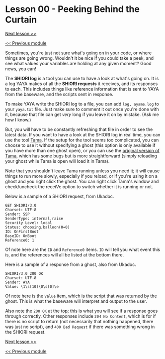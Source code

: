 # Lesson 00 - Peeking Behind the Curtain

[Next lesson >>](https://github.com/Zichqec/YAYA_Fundamentals/blob/main/Module%2011%20-%20Debugging/01%20-%20LOGGING.md)

[<< Previous module](https://github.com/Zichqec/YAYA_Fundamentals/blob/main/Module%2010%20-%20YAYA%20Libraries/01%20-%20YAYA%20as%20Other%20Things.md)

Sometimes, you're just not sure what's going on in your code, or where things are going wrong. Wouldn't it be nice if you could take a peek, and see what values your variables are holding at any given moment? Good news, you can!

The **SHIORI log** is a tool you can use to have a look at what's going on. It is a log YAYA makes of all the **SHIORI requests** it receives, and its responses to each. This includes things like reference information that is sent to YAYA from the baseware, and the scripts sent in response.

To make YAYA write the SHIORI log to a file, you can add `log, ayame.log` to your `yaya.txt` file. Just make sure to comment it out once you're done with it, because that file can get *very* long if you leave it on by mistake. (Ask me how I know.)

But, you will have to be constantly refreshing that file in order to see the latest data. If you want to have a look at the SHIORI log in real time, you can use the tool [Tama](https://github.com/YAYA-shiori/tama). If the setup for the tool seems too complicated, you can choose to use it without specifying a ghost (this option is only available if you have more than one ghost open), or you can use the [original version of Tama](http://umeici.onjn.jp/files/tama_v1p1.zip), which has some bugs but is more straightforward (simply reloading your ghost while Tama is open will load it in Tama).

Note that you shouldn't leave Tama running unless you need it; it will cause things to run more slowly, especially if you reload, or if you're using it on a ghost and you right click the ghost. You can right click Tama's window and check/uncheck the receiVe option to switch whether it is running or not.

Below is a sample of a SHIORI request, from Ukadoc.

```
GET SHIORI/3.0
Charset: UTF-8
Sender: SSP
SenderType: internal,raise
Security Level: local
Status: choosing,balloon(0=0)
ID: OnFirstBoot
BaseID: OnBoot
Reference0: 1
```

Of note here are the `ID` and `Reference0` items. `ID` will tell you what event this is, and the references will all be listed at the bottom there.

Here is a sample of a response from a ghost, also from Ukadoc.

```
SHIORI/3.0 200 OK
Charset: UTF-8
Sender: AYA
Value: \1\s[10]\0\s[0]\e
```

Of note here is the `Value` item, which is the script that was returned by the ghost. This is what the baseware will interpret and output to the user.

Also note the `200 OK` at the top; this is what you will see if a response goes through correctly. Other responses include `204 No Content`, which is for if there is no script to return (not necessarily that nothing happened, there was just no script), and `400 Bad Request` if there was something wrong in the SHIORI request.

[Next lesson >>](https://github.com/Zichqec/YAYA_Fundamentals/blob/main/Module%2011%20-%20Debugging/01%20-%20LOGGING.md)

[<< Previous module](https://github.com/Zichqec/YAYA_Fundamentals/blob/main/Module%2010%20-%20YAYA%20Libraries/01%20-%20YAYA%20as%20Other%20Things.md)